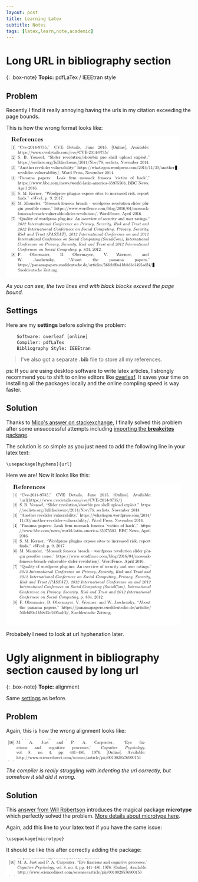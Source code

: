 ```yaml
---
layout: post
title: Learning Latex
subtitle: Notes
tags: [latex,learn,note,academic]
---
```


# Long URL in bibliography section

{: .box-note}
**Topic:** pdfLaTex / IEEEtran style

## Problem
Recently I find it really annoying having the urls in my citation exceeding the page bounds.

This is how the wrong format looks like:  

![Wrong Format](/img/posts/2019-06-09-learning-latex/wrong-format.png)

_As you can see, the two lines end with black blocks exceed the page bound._


## Settings
Here are my **settings** before solving the problem:
```
	Software: overleaf [online]  
	Compiler: pdfLaTex  
	Bibliography Style: IEEEtran  
```

> I've also got a separate **.bib** file to store all my references.

ps: If you are using desktop software to write latex articles, I strongly recommend you to shift to online editors like [overleaf](http://overleaf.com). It saves your time on installing all the packages locally and the online compling speed is way faster.

## Solution
Thanks to [Mico's answer on stackexchange](https://tex.stackexchange.com/a/88672), I finally solved this problem after some unsuccessful attempts including [importing the **breakcites** package](https://tex.stackexchange.com/a/2774).

The solution is so simple as you just need to add the following line in your latex text:  
```
\usepackage[hyphens]{url}
```

Here we are! Now it looks like this:  

![Correct Format](/img/posts/2019-06-09-learning-latex/correct-format.png)

Probabely I need to look at url hyphenation later.

# Ugly alignment in bibliography section caused by long url

{: .box-note}
**Topic:** alignment

Same [settings](#settings) as before.

## Problem

Again, this is how the wrong alignment looks like:

![Wrong Alignment](/img/posts/2019-06-09-learning-latex/wrong-alignment.png)

_The compiler is really struggling with indenting the url correctly, but somehow it still did it wrong._

## Solution

This [answer from Will Robertson](https://tex.stackexchange.com/a/2780) introduces the magical package **microtype** which perfectly solved the problem. [More details about microtype here](https://ctan.org/pkg/microtype).

Again, add this line to your latex text if you have the same issue:

```
\usepackage{microtype}
```

It should be like this after correctly adding the package:

![Correct Alignment](/img/posts/2019-06-09-learning-latex/correct-alignment.png)
